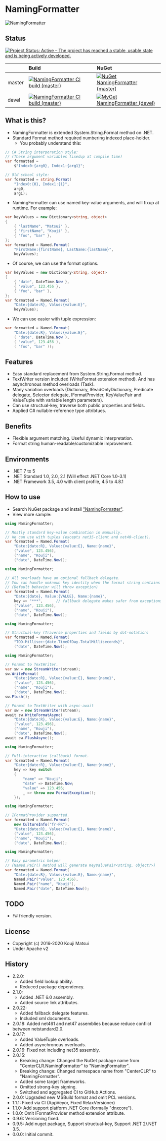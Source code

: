 ﻿# NamingFormatter

![NamingFormatter](https://raw.githubusercontent.com/kekyo/CenterCLR.NamingFormatter/master/Images/CenterCLR.NamingFormatter.128.png)

## Status

[![Project Status: Active – The project has reached a stable, usable state and is being actively developed.](https://www.repostatus.org/badges/latest/active.svg)](https://www.repostatus.org/#active)

| |Build|NuGet|
|:----|:----|:----|
|master|[![NamingFormatter CI build (master)](https://github.com/kekyo/CenterCLR.NamingFormatter/workflows/.NET/badge.svg?branch=master)](https://github.com/kekyo/CenterCLR.NamingFormatter/actions)|[![NuGet NamingFormatter (master)](https://img.shields.io/nuget/v/NamingFormatter.svg?style=flat)](https://www.nuget.org/packages/NamingFormatter)|
|devel|[![NamingFormatter CI build (master)](https://github.com/kekyo/CenterCLR.NamingFormatter/workflows/.NET/badge.svg?branch=master)](https://github.com/kekyo/CenterCLR.NamingFormatter/actions)|[![MyGet NamingFormatter (devel)](https://img.shields.io/myget/kekyo/v/NamingFormatter.svg?style=flat&label=myget)](https://www.myget.org/feed/kekyo/package/nuget/NamingFormatter)|

## What is this?

* NamingFormatter is extended System.String.Format method on .NET.
* Standard Format method required numbering indexed place-holder.
  * You probably understand this:

``` csharp
// C# String interporation style:
// (These argument variables fixedup at compile time)
var formatted =
    $"Index0:{arg0}, Index1:{arg1}";

// Old school style:
var formatted = string.Format(
    "Index0:{0}, Index1:{1}",
    arg0,
    arg1);
```

* NamingFormatter can use named key-value arguments, and will fixup at runtime. For example:

``` csharp
var keyValues = new Dictionary<string, object>
{
    { "lastName", "Matsui" },
    { "firstName", "Kouji" },
    { "foo", "bar" },
};
var formatted = Named.Format(
    "FirstName:{firstName}, LastName:{lastName}",
    keyValues);
```

* Of course, we can use the format options.

``` csharp
var keyValues = new Dictionary<string, object>
{
    { "date", DateTime.Now },
    { "value", 123.456 },
    { "foo", "bar" },
};
var formatted = Named.Format(
    "Date:{date:R}, Value:{value:E}",
    keyValues);
```

* We can use easier with tuple expression:

``` csharp
var formatted = Named.Format(
    "Date:{date:R}, Value:{value:E}",
    ( "date", DateTime.Now ),
    ( "value", 123.456 ),
    ( "foo", "bar" ));
```

## Features

* Easy standard replacement from System.String.Format method.
* TextWriter version included (WriteFormat extension method). And has asynchronous method overloads (Task).
* Many variation overloads (Dictionary, IReadOnlyDictionary, Predicate delegate, Selector delegate, IFormatProvider, KeyValuePair and ValueTuple with variable length parameters).
* Can use structual-key, traverse both public properties and fields.
* Applied C# nullable-reference type attribtues.

## Benefits

* Flexible argument matching. Useful dynamic interpretation.
* Format string human-readable/customizable improvement.

## Environments

* .NET 7 to 5
* .NET Standard 1.0, 2.0, 2.1 (Will effect .NET Core 1.0-3.1)
* .NET Framework 3.5, 4.0 with client profile, 4.5 to 4.8.1

## How to use

* Search NuGet package and install ["NamingFormatter"](https://www.nuget.org/packages/NamingFormatter).
* View more sample:

``` csharp
using NamingFormatter;

// Mostly standard key-value combination in manually.
// We can use with tuples (excepts net35-client and net40-client).
var formatted = Named.Format(
    "Date:{date:R}, Value:{value:E}, Name:{name}",
    ("value", 123.456),
    ("name", "Kouji"),
    ("date", DateTime.Now));
```

``` csharp
using NamingFormatter;

// All overloads have an optional fallback delegate.
// You can handle unknown key identity when the format string contains it.
// (Default behavior will throw exception)
var formatted = Named.Format(
    "Date:{date}, Value:{VALUE}, Name:{name}",
    key => "***",      // fallback delegate makes safer from exceptions.
    ("value", 123.456),
    ("name", "Kouji"),
    ("date", DateTime.Now));
```

``` csharp
using NamingFormatter;

// Structual-key (Traverse properties and fields by dot-notation)
var formatted = Named.Format(
    "TOD-Millisec:{date.TimeOfDay.TotalMilliseconds}",
    ("date", DateTime.Now));
```

``` csharp
using NamingFormatter;

// Format to TextWriter.
var sw = new StreamWriter(stream);
sw.WriteFormat(
    "Date:{date:R}, Value:{value:E}, Name:{name}",
    ("value", 123.456),
    ("name", "Kouji"),
    ("date", DateTime.Now));
sw.Flush();

// Format to TextWriter with async-await
var sw = new StreamWriter(stream);
await sw.WriteFormatAsync(
    "Date:{date:R}, Value:{value:E}, Name:{name}",
    ("value", 123.456),
    ("name", "Kouji"),
    ("date", DateTime.Now));
await sw.FlushAsync();
```

``` csharp
using NamingFormatter;

// Full-interactive (callback) format.
var formatted = Named.Format(
    "Date:{date:R}, Value:{value:E}, Name:{name}",
    key => key switch
    {
        "name" => "Kouji";
        "date" => DateTime.Now;
        "value" => 123.456;
        _ => throw new FormatException();
    });
```

``` csharp
using NamingFormatter;

// IFormatProvider supported.
var formatted = Named.Format(
    new CultureInfo("fr-FR"),
    "Date:{date:R}, Value:{value:E}, Name:{name}",
    ("value", 123.456),
    ("name", "Kouji"),
    ("date", DateTime.Now));
```

``` csharp
using NamingFormatter;

// Easy parametric helper
// (Named.Pair() method will generate KeyValuePair<string, object?>)
var formatted = Named.Format(
    "Date:{date:R}, Value:{value:E}, Name:{name}",
    Named.Pair("value", 123.456),
    Named.Pair("name", "Kouji"),
    Named.Pair("date", DateTime.Now));
```

## TODO

* F# friendly version.

## License

* Copyright (c) 2016-2020 Kouji Matsui
* Under Apache v2

## History

* 2.2.0:
  * Added field lookup ability.
  * Reduced package dependency.
* 2.1.0:
  * Added .NET 6.0 assembly.
  * Added source link attributes.
* 2.0.22:
  * Added fallback delegate features.
  * Included xml documents.
* 2.0.18: Added net461 and net47 assemblies because reduce conflict between netstandard2.0.
* 2.0.17:
  * Added ValueTuple overloads.
  * Added asynchronous overloads.
* 2.0.16: Fixed not including net35 assembly.
* 2.0.15:
  * Breaking change: Changed the NuGet package name from "CenterCLR.NamingFormatter" to "NamingFormatter".
  * Breaking change: Changed namespace name from "CenterCLR" to "NamingFormatter".
  * Added some target frameworks.
  * Omitted strong-key signing.
  * Switched and aggregated CI to GitHub Actions.
* 2.0.0: Upgraded new MSBuild format and omit PCL versions.
* 1.1.1: Fixed via CI (AppVeyor, Fixed RelaxVersioner)
* 1.1.0: Add support platform .NET Core (formally "dnxcore").
* 1.0.0: Omit IFormatProvider method extension attribute.
* 0.9.6: Versioning fixed.
* 0.9.5: Add nuget package, Support structual-key, Support .NET 2/.NET 3.5.
* 0.0.0: Initial commit.
